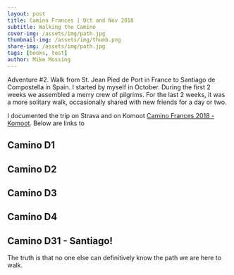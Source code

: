 ```yaml
---
layout: post
title: Camino Frances | Oct and Nov 2018
subtitle: Walking the Camino
cover-img: /assets/img/path.jpg
thumbnail-img: /assets/img/thumb.png
share-img: /assets/img/path.jpg
tags: [books, test]
author: Mike Mossing
---
```


Adventure #2.  Walk from St. Jean Pied de Port in France  to Santiago de Compostella in Spain. I started by myself in October. During the first 2 weeks we assembled a merry crew of pilgrims. For the last 2 weeks, it was a more solitary walk,  occasionally shared with new friends for a day or two. 

I documented the trip on Strava and on Komoot [Camino Frances 2018 - Komoot](https://www.komoot.com/collection/2795906/-camino-frances-2018).  Below are links to 
        
## Camino D1
<div class="strava-embed-placeholder" data-embed-type="activity" data-embed-id="1923056439" data-style="standard"></div>

## Camino D2
<div class="strava-embed-placeholder embed-type="activity" embed-id="1923058891" data-style="standard"></div>

## Camino D3
<div class="strava-embed-placeholder embed-type="activity" embed-id="1924585722" data-style="standard"></div>

## Camino D4
<div class="strava-embed-placeholder embed-type="activity" embed-id="1926677889" data-style="standard"></div>

        
##  Camino D31 - Santiago!
     	    
<div class="strava-embed-placeholder" data-embed-type="activity" data-embed-id="1977145406" data-style="standard"></div>
<script src="https://strava-embeds.com/embed.js"></script>

The truth is that no one else can definitively know the path we are here to walk. 